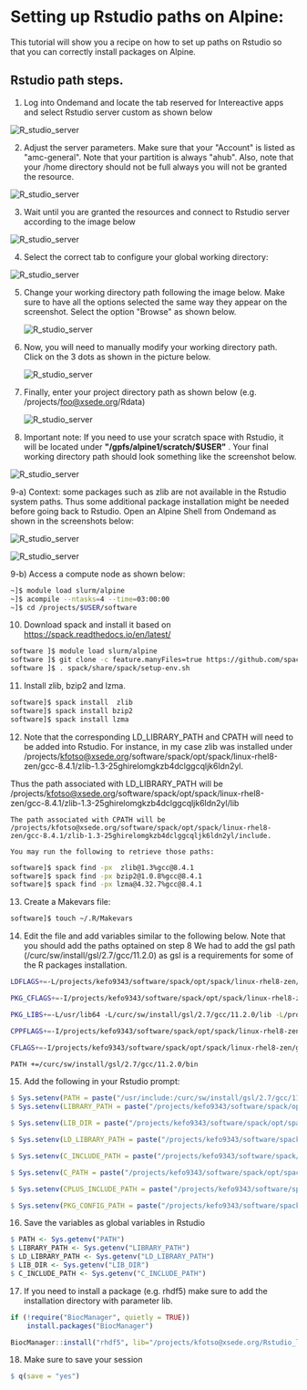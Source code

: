 Setting up Rstudio paths on Alpine:
=========================================================

This tutorial will show you a recipe on how to set up paths on Rstudio so that you can correctly install packages on Alpine.

## Rstudio path steps.
1) Log into Ondemand and locate the tab reserved for Intereactive apps and select Rstudio server custom as shown below

![R_studio_server](https://github.com/kf-cuanschutz/CU-Anschutz-HPC-documentation/blob/main/Rstudio/1_server_selection.png)

2) Adjust the server parameters. Make sure that your "Account" is listed as "amc-general". Note that your partition is always "ahub".
   Also, note that your /home directory should not be full always you will not be granted the resource.

![R_studio_server](https://github.com/kf-cuanschutz/CU-Anschutz-HPC-documentation/blob/main/Rstudio/2_server_params.png)

3) Wait until you are granted the resources and connect to Rstudio server according to the image below

![R_studio_server](https://github.com/kf-cuanschutz/CU-Anschutz-HPC-documentation/blob/main/Rstudio/3_server_access.png)

4) Select the correct tab to configure your global working directory:

![R_studio_server](https://github.com/kf-cuanschutz/CU-Anschutz-HPC-documentation/blob/main/Rstudio/3_b_tab_for_global_working_dir_.png)

5) Change your working directory path following the image below. Make sure to have all the options selected the same way they appear on the screenshot.
   Select the option "Browse" as shown below.

   ![R_studio_server](https://github.com/kf-cuanschutz/CU-Anschutz-HPC-documentation/blob/main/Rstudio/pre_6_get_to_project_dir.png)

6) Now, you will need to manually modify your working directory path. Click on the 3 dots as shown in the picture below.

   ![R_studio_server](https://github.com/kf-cuanschutz/CU-Anschutz-HPC-documentation/blob/main/Rstudio/6-select_project_dir.png)

7) Finally, enter your project directory path as shown below (e.g. /projects/foo@xsede.org/Rdata)

   ![R_studio_server](https://github.com/kf-cuanschutz/CU-Anschutz-HPC-documentation/blob/main/Rstudio/pre_middle_6_get_to_project_dir.png)
     
8) Important note: If you need to use your scratch space with Rstudio, it will be located under **"/gpfs/alpine1/scratch/$USER"** .
   Your final working directory path should look something like the screenshot below.

![R_studio_server](https://github.com/kf-cuanschutz/CU-Anschutz-HPC-documentation/blob/main/Rstudio/4_Rstudio_default_working_dir.png)

9-a) Context: some packages such as zlib are not available in the Rstudio system paths. Thus some additional package installation might be needed before going back to Rstudio.
   Open an Alpine Shell from Ondemand as shown in the screenshots below:

   ![R_studio_server](https://github.com/kf-cuanschutz/CU-Anschutz-HPC-documentation/blob/main/Rstudio/Shell-1.png)

   ![R_studio_server](https://github.com/kf-cuanschutz/CU-Anschutz-HPC-documentation/blob/main/Rstudio/Shell-2.png)

9-b) Access a compute node as shown below:

```bash
~]$ module load slurm/alpine 
~]$ acompile --ntasks=4 --time=03:00:00
~]$ cd /projects/$USER/software 
```
10) Download spack and install it based on https://spack.readthedocs.io/en/latest/

```bash
software ]$ module load slurm/alpine
software ]$ git clone -c feature.manyFiles=true https://github.com/spack/spack.git
software ]$ . spack/share/spack/setup-env.sh
```

11) Install zlib, bzip2 and lzma.

```bash
software]$ spack install  zlib
software]$ spack install bzip2
software]$ spack install lzma
```
12) Note that the corresponding LD_LIBRARY_PATH and CPATH will need to be added into Rstudio.
    For instance, in my case zlib was installed under /projects/kfotso@xsede.org/software/spack/opt/spack/linux-rhel8-zen/gcc-8.4.1/zlib-1.3-25ghirelomgkzb4dclggcqljk6ldn2yl.

   Thus the path associated with LD_LIBRARY_PATH will be /projects/kfotso@xsede.org/software/spack/opt/spack/linux-rhel8-zen/gcc-8.4.1/zlib-1.3-25ghirelomgkzb4dclggcqljk6ldn2yl/lib
   
    The path associated with CPATH will be /projects/kfotso@xsede.org/software/spack/opt/spack/linux-rhel8-zen/gcc-8.4.1/zlib-1.3-25ghirelomgkzb4dclggcqljk6ldn2yl/include.

    You may run the following to retrieve those paths:

```bash
software]$ spack find -px  zlib@1.3%gcc@8.4.1
software]$ spack find -px bzip2@1.0.8%gcc@8.4.1
software]$ spack find -px lzma@4.32.7%gcc@8.4.1
```

13) Create a Makevars file:

```bash
software]$ touch ~/.R/Makevars
```

14) Edit the file and add variables similar to the following below. Note that you should add the paths optained on step 8
    We had to add the gsl path (/curc/sw/install/gsl/2.7/gcc/11.2.0) as gsl is a requirements for some of the R packages installation. 

```bash
LDFLAGS+=-L/projects/kefo9343/software/spack/opt/spack/linux-rhel8-zen/gcc-8.4.1/zlib-1.2.13-axwtx3dzwaqi47indh2blq72sxuqgexq/lib -L/curc/sw/install/gsl/2.7/gcc/11.2.0/lib -lgsl -lgslcblas -L/projects/kefo9343/software/spack/opt/spack/linux-rhel8-zen/gcc-8.4.1/xz-5.4.1-5veudn435wo5uhsigq6uaeoetpwzufoz/lib -L/projects/kefo9343/software/spack/opt/spack/linux-rhel8-zen/gcc-8.4.1/bzip2-1.0.8-x3sbg3owccshbzku5meq7ovgy75hzcf2/lib

PKG_CFLAGS+=-I/projects/kefo9343/software/spack/opt/spack/linux-rhel8-zen/gcc-8.4.1/zlib-1.2.13-axwtx3dzwaqi47indh2blq72sxuqgexq/include -I/curc/sw/install/gsl/2.7/gcc/11.2.0/include -I/projects/kefo9343/software/spack/opt/spack/linux-rhel8-zen/gcc-8.4.1/xz-5.4.1-5veudn435wo5uhsigq6uaeoetpwzufoz/include -I/projects/kefo9343/software/spack/opt/spack/linux-rhel8-zen/gcc-8.4.1/bzip2-1.0.8-x3sbg3owccshbzku5meq7ovgy75hzcf2/include -L/projects/kefo9343/software/spack/opt/spack/linux-rhel8-zen/gcc-8.4.1/zlib-1.2.13-axwtx3dzwaqi47indh2blq72sxuqgexq/lib -L/curc/sw/install/gsl/2.7/gcc/11.2.0/lib -L/projects/kefo9343/software/spack/opt/spack/linux-rhel8-zen/gcc-8.4.1/xz-5.4.1-5veudn435wo5uhsigq6uaeoetpwzufoz/lib -L/projects/kefo9343/software/spack/opt/spack/linux-rhel8-zen/gcc-8.4.1/bzip2-1.0.8-x3sbg3owccshbzku5meq7ovgy75hzcf2/lib

PKG_LIBS+=-L/usr/lib64 -L/curc/sw/install/gsl/2.7/gcc/11.2.0/lib -L/projects/kefo9343/software/spack/opt/spack/linux-rhel8-zen/gcc-8.4.1/xz-5.4.1-5veudn435wo5uhsigq6uaeoetpwzufoz/lib -L/projects/kefo9343/software/spack/opt/spack/linux-rhel8-zen/gcc-8.4.1/bzip2-1.0.8-x3sbg3owccshbzku5meq7ovgy75hzcf2/lib

CPPFLAGS+=-I/projects/kefo9343/software/spack/opt/spack/linux-rhel8-zen/gcc-8.4.1/zlib-1.2.13-axwtx3dzwaqi47indh2blq72sxuqgexq/include -I/curc/sw/install/gsl/2.7/gcc/11.2.0/include -I/curc/sw/install/gcc/11.2.0/include/c++/11.2.0 -I/projects/kefo9343/software/spack/opt/spack/linux-rhel8-zen/gcc-8.4.1/xz-5.4.1-5veudn435wo5uhsigq6uaeoetpwzufoz/include -I/projects/kefo9343/software/spack/opt/spack/linux-rhel8-zen/gcc-8.4.1/bzip2-1.0.8-x3sbg3owccshbzku5meq7ovgy75hzcf2/include

CFLAGS+=-I/projects/kefo9343/software/spack/opt/spack/linux-rhel8-zen/gcc-8.4.1/zlib-1.2.13-axwtx3dzwaqi47indh2blq72sxuqgexq/include -I/curc/sw/install/gsl/2.7/gcc/11.2.0/include -I/curc/sw/install/gcc/11.2.0/include/c++/11.2.0 -I/projects/kefo9343/software/spack/opt/spack/linux-rhel8-zen/gcc-8.4.1/xz-5.4.1-5veudn435wo5uhsigq6uaeoetpwzufoz/include -I/projects/kefo9343/software/spack/opt/spack/linux-rhel8-zen/gcc-8.4.1/bzip2-1.0.8-x3sbg3owccshbzku5meq7ovgy75hzcf2/include

PATH +=/curc/sw/install/gsl/2.7/gcc/11.2.0/bin
```
15) Add the following in your Rstudio prompt:

```R
$ Sys.setenv(PATH = paste("/usr/include:/curc/sw/install/gsl/2.7/gcc/11.2.0/bin:/projects/kefo9343/software/spack/opt/spack/linux-rhel8-zen/gcc-8.4.1/xz-5.4.1-5veudn435wo5uhsigq6uaeoetpwzufoz",Sys.getenv("PATH"), sep=""))
$ Sys.setenv(LIBRARY_PATH = paste("/projects/kefo9343/software/spack/opt/spack/linux-rhel8-zen/gcc-8.4.1/zlib-1.2.13-axwtx3dzwaqi47indh2blq72sxuqgexq/lib:curc/sw/install/gsl/2.7/gcc/11.2.0/lib:/curc/sw/install/gcc/11.2.0/lib64:/projects/kefo9343/software/spack/opt/spack/linux-rhel8-zen/gcc-8.4.1/xz-5.4.1-5veudn435wo5uhsigq6uaeoetpwzufoz/lib:/projects/kefo9343/software/spack/opt/spack/linux-rhel8-zen/gcc-8.4.1/bzip2-1.0.8-x3sbg3owccshbzku5meq7ovgy75hzcf2/lib:",Sys.getenv("LIBRARY_PATH"), sep=""))

$ Sys.setenv(LIB_DIR = paste("/projects/kefo9343/software/spack/opt/spack/linux-rhel8-zen/gcc-8.4.1/zlib-1.2.13-axwtx3dzwaqi47indh2blq72sxuqgexq/lib:curc/sw/install/gsl/2.7/gcc/11.2.0/lib:/curc/sw/install/gcc/11.2.0/lib64:/projects/kefo9343/software/spack/opt/spack/linux-rhel8-zen/gcc-8.4.1/xz-5.4.1-5veudn435wo5uhsigq6uaeoetpwzufoz/lib:/projects/kefo9343/software/spack/opt/spack/linux-rhel8-zen/gcc-8.4.1/bzip2-1.0.8-x3sbg3owccshbzku5meq7ovgy75hzcf2/lib:",Sys.getenv("LIB_DIR"), sep=""))

$ Sys.setenv(LD_LIBRARY_PATH = paste("/projects/kefo9343/software/spack/opt/spack/linux-rhel8-zen/gcc-8.4.1/zlib-1.2.13-axwtx3dzwaqi47indh2blq72sxuqgexq/lib:/curc/sw/install/gsl/2.7/gcc/11.2.0/lib:/curc/sw/install/gcc/11.2.0/lib64:/projects/kefo9343/software/spack/opt/spack/linux-rhel8-zen/gcc-8.4.1/xz-5.4.1-5veudn435wo5uhsigq6uaeoetpwzufoz/lib: /projects/kefo9343/software/spack/opt/spack/linux-rhel8-zen/gcc-8.4.1/bzip2-1.0.8-x3sbg3owccshbzku5meq7ovgy75hzcf2/lib:",Sys.getenv("LD_LIBRARY_PATH"), sep=""))

$ Sys.setenv(C_INCLUDE_PATH = paste("/projects/kefo9343/software/spack/opt/spack/linux-rhel8-zen/gcc-8.4.1/zlib-1.2.13-axwtx3dzwaqi47indh2blq72sxuqgexq/include:/curc/sw/install/gsl/2.7/gcc/11.2.0/include:/curc/sw/install/gcc/11.2.0/include/c++/11.2.0:/projects/kefo9343/software/spack/opt/spack/linux-rhel8-zen/gcc-8.4.1/xz-5.4.1-5veudn435wo5uhsigq6uaeoetpwzufoz/include:/projects/kefo9343/software/spack/opt/spack/linux-rhel8-zen/gcc-8.4.1/bzip2-1.0.8-x3sbg3owccshbzku5meq7ovgy75hzcf2/lib/include",Sys.getenv("C_INCLUDE_PATH"), sep=""))

$ Sys.setenv(C_PATH = paste("/projects/kefo9343/software/spack/opt/spack/linux-rhel8-zen/gcc-8.4.1/zlib-1.2.13-axwtx3dzwaqi47indh2blq72sxuqgexq/include:/curc/sw/install/gsl/2.7/gcc/11.2.0/include:/curc/sw/install/gcc/11.2.0/include/c++/11.2.0:/projects/kefo9343/software/spack/opt/spack/linux-rhel8-zen/gcc-8.4.1/xz-5.4.1-5veudn435wo5uhsigq6uaeoetpwzufoz/include:/projects/kefo9343/software/spack/opt/spack/linux-rhel8-zen/gcc-8.4.1/bzip2-1.0.8-x3sbg3owccshbzku5meq7ovgy75hzcf2/include",Sys.getenv("C_PATH"), sep=""))

$ Sys.setenv(CPLUS_INCLUDE_PATH = paste("/projects/kefo9343/software/spack/opt/spack/linux-rhel8-zen/gcc-8.4.1/zlib-1.2.13-axwtx3dzwaqi47indh2blq72sxuqgexq/include:/curc/sw/install/gsl/2.7/gcc/11.2.0/include:/curc/sw/install/gcc/11.2.0/include/c++/11.2.0:/projects/kefo9343/software/spack/opt/spack/linux-rhel8-zen/gcc-8.4.1/xz-5.4.1-5veudn435wo5uhsigq6uaeoetpwzufoz/include:/projects/kefo9343/software/spack/opt/spack/linux-rhel8-zen/gcc-8.4.1/bzip2-1.0.8-x3sbg3owccshbzku5meq7ovgy75hzcf2/include",Sys.getenv("CPLUS_INCLUDE_PATH"), sep=""))

$ Sys.setenv(PKG_CONFIG_PATH = paste("/projects/kefo9343/software/spack/opt/spack/linux-rhel8-zen/gcc-8.4.1/zlib-1.2.13-axwtx3dzwaqi47indh2blq72sxuqgexq/lib/pkgconfig:/curc/sw/install/gsl/2.7/gcc/11.2.0/lib/pkgconfig:/projects/kefo9343/software/spack/opt/spack/linux-rhel8-zen/gcc-8.4.1/xz-5.4.1-5veudn435wo5uhsigq6uaeoetpwzufoz/lib/pkgconfig:/projects/kefo9343/software/spack/opt/spack/linux-rhel8-zen/gcc-8.4.1/bzip2-1.0.8-x3sbg3owccshbzku5meq7ovgy75hzcf2/lib/pkgconfig",Sys.getenv("PKG_CONFIG_PATH"), sep=""))
```
16) Save the variables as global variables in Rstudio

```R
$ PATH <- Sys.getenv("PATH")
$ LIBRARY_PATH <- Sys.getenv("LIBRARY_PATH")
$ LD_LIBRARY_PATH <- Sys.getenv("LD_LIBRARY_PATH")
$ LIB_DIR <- Sys.getenv("LIB_DIR")
$ C_INCLUDE_PATH <- Sys.getenv("C_INCLUDE_PATH")
```

17) If you need to install a package (e.g. rhdf5) make sure to add the installation directory with parameter lib.
```R
if (!require("BiocManager", quietly = TRUE))
    install.packages("BiocManager")

BiocManager::install("rhdf5", lib="/projects/kfotso@xsede.org/Rstudio_libs/4.2.2", force=TRUE)
```

18) Make sure to save your session
```R
$ q(save = "yes")
```



